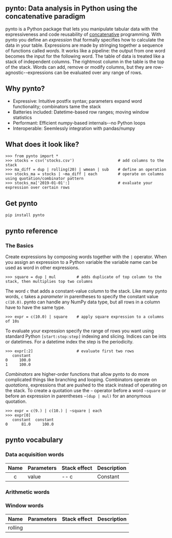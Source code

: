 ## pynto: Data analysis in Python using the concatenative paradigm

pynto is a Python package that lets you manipulate tabular data with the expressiveness and code reusability of [concatenative](https://en.wikipedia.org/wiki/Concatenative_programming_language) programming.  With pynto you define an _expression_ that formally specifies how to calculate the data in your table.  Expressions are made by stringing together a sequence of functions called _words_.  It works like a pipeline: the output from one word becomes the input for the following word.  The table of data is treated like a stack of independent columns.  The rightmost column in the table is the top of the stack.  Words can add, remove or modify columns, but they are row-agnostic--expressions can be evaluated over any range of rows.  

## Why pynto?

 - Expressive: Intuitive postfix syntax; parameters expand word functionality; combinators tame the stack  
 - Batteries included:  Datetime-based row ranges; moving window statistics
 - Performant: Efficient numpy-based internals--no Python loops
 - Interoperable: Seemlessly integration with pandas/numpy 

## What does it look like?

```
>>> from pynto import * 
>>> stocks = csv('stocks.csv')                   # add columns to the stack
>>> ma_diff = dup | rolling(20) | wmean | sub    # define an operation
>>> stocks_ma = stocks | ~ma_diff | each         # operate on columns using quotation/combinator pattern
>>> stocks_ma['2019-01-01':]                     # evaluate your expression over certain rows
```

## Get pynto
```
pip install pynto
```

## pynto reference

### The Basics

Create expressions by composing words together with the `|` operator.  When you assign an expression to a Python variable the variable name can be used as word in other expressions.
```
>>> square = dup | mul         # adds duplicate of top column to the stack, then multiplies top two columns 
```
The word `c` that adds a constant-value column to the stack.  Like many pynto words, `c` takes a _parameter_ in parentheses to specify the constant value `c(10.0)`. pynto can handle any NumPy data type, but all rows in a column have to have the same type.

```
>>> expr = c(10.0) | square    # apply square expression to a columns of 10s
```
To evaluate your expression specify the range of rows you want using standard Python `[start:stop:step]` indexing and slicing.  Indices can be ints or datetimes.  For a datetime index the step is the periodicity.  
```
>>> expr[:2]                   # evaluate first two rows                                                                                                                                      
   constant
0     100.0
1     100.0
```
_Combinators_ are higher-order functions that allow pynto to do more complicated things like branching and looping.  Combinators operate on _quotations_, expressions that are pushed to the stack instead of operating on the stack.  To create a quotation use the `~` operator before a word `~square` or before an expression in parentheses `~(dup | mul)` for an anonymous quotation.
```
>>> expr = c(9.) | c(10.) | ~square | each
>>> expr[0]
   constant  constant
0      81.0     100.0
```

## pynto vocabulary

### Data acquisition words
Name | Parameters |Stack effect|Description
:---:|:---|:---|:---
c|value| -- c|Constant

### Arithmetic words

### Window words
Name | Parameters |Stack effect|Description
:---:|:---|:---|:---
rolling| | | 

